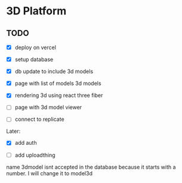 # 3D Platform

## TODO

- [x] deploy on vercel
- [x] setup database

- [x] db update to include 3d models

- [x] page with list of models 3d models
- [x] rendering 3d using react three fiber
- [ ] page with 3d model viewer
- [ ] connect to replicate

Later:

- [x] add auth
- [ ] add uploadthing



name 3dmodel isnt accepted in the database because it  starts with a number. I will change it to model3d
```